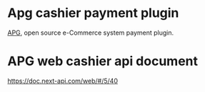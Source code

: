 # Apg cashier payment plugin
[APG](https://gloprocessor.com/), open source e-Commerce system payment plugin.

# APG web cashier api document
https://doc.next-api.com/web/#/5/40


